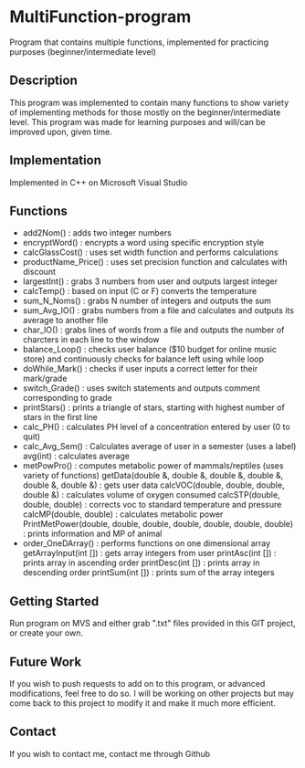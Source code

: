 # MultiFunction-program

Program that contains multiple functions, implemented for practicing purposes (beginner/intermediate level)

## Description

This program was implemented to contain many functions to show variety of implementing methods
for those mostly on the beginner/intermediate level. This program was made for learning purposes
 and will/can be improved upon, given time.
 
## Implementation

Implemented in C++ on Microsoft Visual Studio

## Functions

- add2Nom() : adds two integer numbers
- encryptWord() : encrypts a word using specific encryption style
- calcGlassCost() : uses set width function and performs calculations
- productName_Price() : uses set precision function and calculates with discount
- largestInt() : grabs 3 numbers from user and outputs largest integer
- calcTemp() : based on input (C or F) converts the temperature
- sum_N_Noms() : grabs N number of integers and outputs the sum
- sum_Avg_IO() : grabs numbers from a file and calculates and outputs its average to another file
- char_IO() : grabs lines of words from a file and outputs the number of charcters in each line to the window
- balance_Loop() : checks user balance ($10 budget for online music store) and continuously checks for balance left using while loop
- doWhile_Mark() : checks if user inputs a correct letter for their mark/grade
- switch_Grade() : uses switch statements and outputs comment corresponding to grade 
- printStars() : prints a triangle of stars, starting with highest number of stars in the first line
- calc_PH() : calculates PH level of a concentration entered by user (0 to quit)
- calc_Avg_Sem() : Calculates average of user in a semester (uses a label)
 avg(int) : calculates average
- metPowPro() : computes metabolic power of mammals/reptiles (uses variety of functions)
 getData(double &, double &, double &, double &, double &, double &) : gets user data
 calcVOC(double, double, double, double &) : calculates volume of oxygen consumed
 calcSTP(double, double, double) : corrects voc to standard temperature and pressure
 calcMP(double, double) : calculates metabolic power
 PrintMetPower(double, double, double, double, double, double, double) : prints information and MP of animal
- order_OneDArray() : performs functions on one dimensional array
 getArrayInput(int []) : gets array integers from user
 printAsc(int []) : prints array in ascending order
 printDesc(int []) : prints array in descending order
 printSum(int []) : prints sum of the array integers

## Getting Started

Run program on MVS and either grab ".txt" files provided in this GIT project, or create your own.

## Future Work

If you wish to push requests to add on to this program, or advanced modifications, feel free to do so.
I will be working on other projects but may come back to this project to modify it and make it much more efficient.

## Contact

If you wish to contact me, contact me through Github